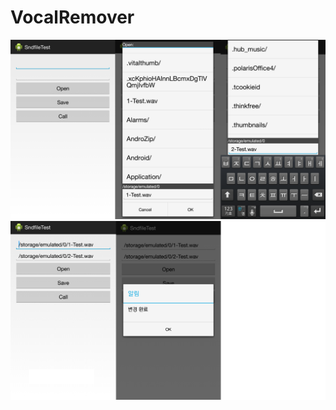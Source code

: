 VocalRemover
============

![VocalRemover](./img/VocalRemover01.png)
![VocalRemover](./img/VocalRemover02.png)
